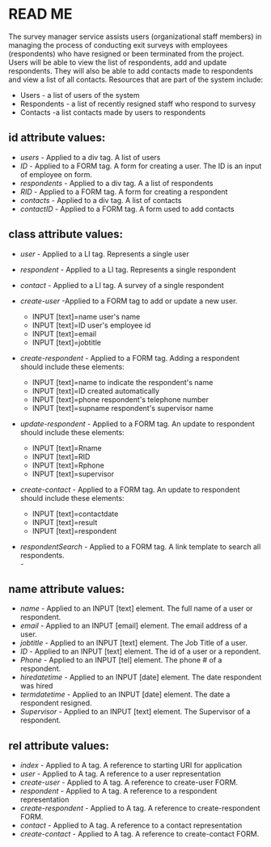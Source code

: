 READ ME
=========

The survey manager service assists users (organizational staff members) in managing the process of conducting exit surveys with employees (respondents) who have resigned or been terminated from the project. Users will be able to view the list of respondents, add and update respondents. They will also be able to add contacts made to respondents and view a list of all contacts.
Resources that are part of the system include: 

- Users - a list of users of the system
- Respondents - a list of recently resigned staff who respond to survesy
- Contacts -a list contacts made by users to respondents

id attribute values:
-
- *users* - Applied to a div tag. A list of users
- *ID* - Applied to a FORM tag. A form for creating a user. The ID is an input of employee on form.
- *respondents* -   Applied to a div tag. A a list of respondents
- *RID* - Applied to a FORM tag. A form for creating a respondent
- *contacts* -  Applied to a div tag. A list of contacts
- *contactID* - Applied to a FORM tag. A form used to add contacts

class attribute values:
-
- *user* - Applied to a LI tag. Represents a single user
- *respondent* - Applied to a LI tag. Represents a single respondent
- *contact* - Applied to a LI tag. A survey of a single respondent
- *create-user* -Applied to a FORM tag to add or update a new user.
 	- INPUT [text]=name user's name
    - INPUT [text]=ID user's employee id
    - INPUT [text]=email
    - INPUT [text]=jobtitle
- *create-respondent* - Applied to a FORM tag. Adding a respondent should include these elements:
    - INPUT [text]=name to indicate the respondent's name
    - INPUT [text]=ID created automatically 
    - INPUT [text]=phone respondent's telephone number
    - INPUT [text]=supname respondent's supervisor name
- *update-respondent* - Applied to a FORM tag. An update to respondent should include these elements:
    - INPUT [text]=Rname
    - INPUT [text]=RID
    - INPUT [text]=Rphone
    - INPUT [text]=supervisor
- *create-contact* - Applied to a FORM tag. An update to respondent should include these elements:
    - INPUT [text]=contactdate
    - INPUT [text]=result
    - INPUT [text]=respondent
         
- *respondentSearch* - Applied to a FORM tag. A link template to search all respondents.              
                                                                                                 - 

name attribute values:
-
- *name* - Applied to an INPUT [text] element. The full name of a user or respondent.
- *email* - Applied to an INPUT [email] element. The email address of a user.
- *jobtitle* - Applied to an INPUT [text] element. The Job Title of a user.
- *ID* - Applied to an INPUT [text] element. The id of a user or a repondent.
- *Phone* - Applied to an INPUT [tel] element. The phone # of a respondent.
- *hiredatetime* - Applied to an INPUT [date] element. The date respondent was hired
- *termdatetime* - Applied to an INPUT [date] element. The date a respondent resigned.
- *Supervisor* - Applied to an INPUT [text] element. The Supervisor of a respondent.

rel attribute values:
-
- *index* - Applied to A tag. A reference to starting URI for application
- *user* -  Applied to A tag. A reference to a user representation
- *create-user* - Applied to A tag. A reference to create-user FORM.
- *respondent* -  Applied to A tag. A reference to a respondent representation
- *create-respondent* - Applied to A tag. A reference to create-respondent FORM.
- *contact* - Applied to A tag. A reference to a contact representation
- *create-contact* - Applied to A tag. A reference to create-contact FORM.      
